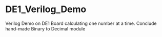 # DE1_Verilog_Demo
Verilog Demo on DE1 Board calculating one number at a time. Conclude hand-made Binary to Decimal module
